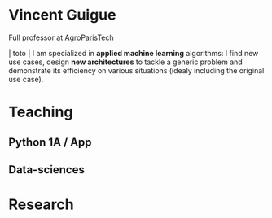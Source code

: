 
# Vincent Guigue

Full professor at [AgroParisTech](http://www2.agroparistech.fr)


| toto | I am specialized in **applied machine learning** algorithms: I find new use cases, design **new architectures** to tackle a generic problem and demonstrate its efficiency on various situations (idealy including the original use case).

# Teaching

## Python 1A / App

## Data-sciences

# Research

